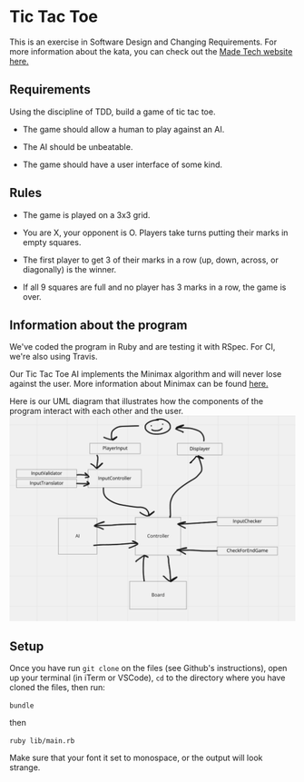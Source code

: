 
# Tic Tac Toe
This is an exercise in Software Design and Changing Requirements. For more information about the kata, you can check out the [Made Tech website here.](https://learn.madetech.com/sparring/tic-tac-toe/)

## Requirements
Using the discipline of TDD, build a game of tic tac toe.


* The game should allow a human to play against an AI.
  
* The AI should be unbeatable.
  
* The game should have a user interface of some kind.

## Rules

* The game is played on a 3x3 grid.

* You are X, your opponent is O. Players take turns putting their marks in empty squares.

* The first player to get 3 of their marks in a row (up, down, across, or diagonally) is the winner.

* If all 9 squares are full and no player has 3 marks in a row, the game is over.

## Information about the program

We've coded the program in Ruby and are testing it with RSpec. For CI, we're also using Travis.

Our Tic Tac Toe AI implements the Minimax algorithm and will never lose against the user. More information about Minimax can be found [here.](https://www.youtube.com/watch?v=l-hh51ncgDI)

Here is our UML diagram that illustrates how the components of the program interact with each other and the user.
![Uml Diagram](./UML.png)


## Setup
Once you have run `git clone` on the files (see Github's instructions), open up your terminal (in iTerm or VSCode), `cd` to the directory where you have cloned the files, then run:

`bundle` 

then 

`ruby lib/main.rb`

Make sure that your font it set to monospace, or the output will look strange.